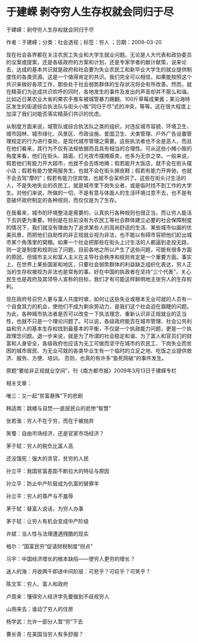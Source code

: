 # 于建嵘  剥夺穷人生存权就会同归于尽    
    
于建嵘：剥夺穷人生存权就会同归于尽    
作者：于建嵘；分类：社会透视；标签：穷人 ；日期：2009-03-20    
现在社会各界都在关注农民工失业和大学生就业问题。无论是人大代表和政协委员的议案或提案，还是各级政府的方案和计划，还是专家学者的献计献策，说来论去，达成的基本共识就是政府和社会要为失业农民工和新毕业大学生的就业提供制度性的各类资源。这是一个值得肯定的共识。我们完全可以相信，如果能按照这个共识来做好各项工作，那些处于社会弱势群体的生存状况将会有所改善。然而，就在精英们为达成共识欢呼的同时，各地发生的事件及发出的声音却并不那么和谐。比如近日某农业大省的果农手推车被城管暴力踢翻、100斤草莓成果酱；某沿海特区发生的街道综合执法队与街头小贩“同归于尽”式的冲突，等等。这在很大程度上加深了我们对能否落实精英们共识的忧虑。    
从制度方面来说，城管队或综合执法队之类的组织，对违反城市容貌、环境卫生、城市园林、城市绿化、风景区、市政设施、爱国卫生、犬类管理、户外广告设置管理规定的行为进行查处，是现代城市管理之需要。这些执法者也不全是恶人，而且在他们看来，其行为不仅有法规依据而且具有相当的合理性。可从这些小摊小贩的角度来看，他们在街头、路面、灯光夜市摆摊贩卖，也多为无奈之举。一般来说，假若他们有能力开大超市，也就不会去练地摊；假若能开大饭店，就不会在街头摆小店；假若有能力使用服务生，也就不会在街头擦皮鞋；假若有能力开奔驰，也就不会去驾“摩的”；假若有能力住宾馆，也就不会呆桥洞了。这些在街头讨生活的人，不是失地失业的农民工，就是城市里下岗失业者，或是临时找不到工作的大学生。对他们来说，所做的一切，不是有意与体面人的生活环境过意不去，也不是有意破坏政府制定的各种规则，而仅仅是为了生存。    
在我看来，城市的环境整洁是需要的，认真执行各种规则也很正当，而让穷人能活下去则更为重要。特别是在目前没有为农民工等社会群体建立必要的社会保障制度的情况下，我们就没有理由为了追求某些人的高尚舒适的生活、某些城市似画的优美风景，而把他们自助性的非正规就业视为非法，也不能以有碍市容把他们赶出城市某个角落里的窝棚。如果一个社会把那些在街头上讨生活的人都逼到走投无路，则一定是制度和规则出了问题。目前各地之所以产生了这些问题，可能有很多方面的原因，但城市主义和富人主义在主导社会秩序和规则肯定是一个重要方面。事实上，在世界上某些国家和地区，只要社会弱势群体的利益缺乏组织化表达，穷人正当的生存权被视为非法也是常有的事。好在中国的执政者在坚持“三个代表”，关心民生也是政府及其领导人宣称的目标，我们才有可能这样鲜明地主张穷人的生存权利。    
现在政府号召穷人要与富人共度时艰，如何让这些失业或根本无业可就的人员有一个自食其力的机会，使他们不成为剩余劳动力，是我们这个社会迫在眉睫的问题。为此，各种城市执法者是否可以改变一下执法理念，重新认识非正规就业的正当性，也就不只是一个理论问题了。可以说，各级政府能否在城市管理、社会公共利益和穷人的基本生存权找到最基本的平衡，不仅是一个执政能力问题，更是一个执政理念问题。退一步来说，就是为了所谓的社会稳定和谐、为了富人和官员们的财富和人身安全，各级政府也应该为无工可做而坚守在城市的农民工、下岗失业而贫困的城市居民、为无业可就的各类毕业生有一个临时的立足之地、吃饭之业提供救济、服务、方便、培训。 否则，也真的有许多“鱼死网破”的事件发生。    
原题“要给非正规就业空间”，刊《南方都市报》2009年3月13日于建嵘专栏    
    
相关文章：    
唯三：又一起“贫富悬殊”下的悲剧    
韩适南：跳楼与自焚──底层民众的悲惨“智慧”    
张若渔：穷人不在于穷，而在于被抛弃    
笑蜀：自由市场经济，还是官家市场经济？    
茅于轼：穷人的税负比富人高    
还没饿死：强大的贪官，贫穷的人民    
孙立平：我国贫富差距不断拉大的特征与原因    
孙立平：防止中产阶层成为仇富的替罪羊    
孙立平：穷人的尊严与不羞辱    
茅于轼：替富人说话，为穷人办事    
茅于轼：让穷人有机会变成中产阶级    
许斌：当人性与法理遭遇残酷的现实    
格尔：“国富民穷”促请财税制度“拐点”    
马宇：中国经济增长的根本缺陷——使穷人更穷的增长？    
迷人的海：月收两千即进中间阶层：可悲乎？可叹乎？可笑乎？    
陈文军：穷人、富人和政府    
卢周来：懂得穷人经济学先要做到不歧视穷人    
山雨来去：谁动了穷人的住房    
杨学武：允许一部分人暂“穷”下去    
曹长青：在美国当穷人有多舒服？